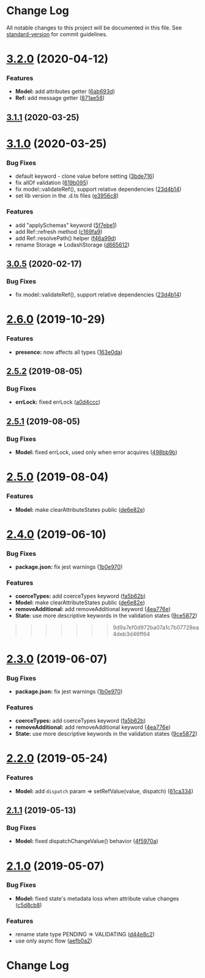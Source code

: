 # Change Log

All notable changes to this project will be documented in this file. See [standard-version](https://github.com/conventional-changelog/standard-version) for commit guidelines.

<a name="3.2.0"></a>
# [3.2.0](https://github.com/gromver/rjv/compare/v3.1.1...v3.2.0) (2020-04-12)


### Features

* **Model:** add attributes getter ([6ab693d](https://github.com/gromver/rjv/commit/6ab693d))
* **Ref:** add message getter ([871ae58](https://github.com/gromver/rjv/commit/871ae58))



<a name="3.1.1"></a>
## [3.1.1](https://github.com/gromver/rjv/compare/v3.1.0...v3.1.1) (2020-03-25)



<a name="3.1.0"></a>
# [3.1.0](https://github.com/gromver/rjv/compare/v3.0.5-alpha...v3.1.0) (2020-03-25)


### Bug Fixes

* default keyword - clone value before setting ([3bde716](https://github.com/gromver/rjv/commit/3bde716))
* fix allOf validation ([619b095](https://github.com/gromver/rjv/commit/619b095))
* fix model::validateRef(), support relative dependencies ([23d4b14](https://github.com/gromver/rjv/commit/23d4b14))
* set lib version in the .d.ts files ([e3956c8](https://github.com/gromver/rjv/commit/e3956c8))


### Features

* add "applySchemas" keyword ([5f7ebe1](https://github.com/gromver/rjv/commit/5f7ebe1))
* add Ref::refresh method ([c169fa9](https://github.com/gromver/rjv/commit/c169fa9))
* add Ref::resolvePath() helper ([f46a99d](https://github.com/gromver/rjv/commit/f46a99d))
* rename Storage => LodashStorage ([d665612](https://github.com/gromver/rjv/commit/d665612))



<a name="3.0.5"></a>
## [3.0.5](https://github.com/gromver/rjv/compare/v3.0.5-alpha...v3.0.5) (2020-02-17)


### Bug Fixes

* fix model::validateRef(), support relative dependencies ([23d4b14](https://github.com/gromver/rjv/commit/23d4b14))



<a name="2.6.0"></a>
# [2.6.0](https://github.com/gromver/rjv/compare/v2.5.2...v2.6.0) (2019-10-29)


### Features

* **presence:** now affects all types ([163e0da](https://github.com/gromver/rjv/commit/163e0da))



<a name="2.5.2"></a>
## [2.5.2](https://github.com/gromver/rjv/compare/v2.5.1...v2.5.2) (2019-08-05)


### Bug Fixes

* **errLock:** fixed errLock ([a0d4ccc](https://github.com/gromver/rjv/commit/a0d4ccc))



<a name="2.5.1"></a>
## [2.5.1](https://github.com/gromver/rjv/compare/v2.4.0...v2.5.1) (2019-08-05)


### Bug Fixes

* **Model:** fixed errLock, used only when error acquires ([498bb9b](https://github.com/gromver/rjv/commit/498bb9b))



<a name="2.5.0"></a>
# [2.5.0](https://github.com/gromver/rjv/compare/v2.3.1...v2.5.0) (2019-08-04)


### Features

* **Model:** make clearAttributeStates public ([de6e82e](https://github.com/gromver/rjv/commit/de6e82e))



<a name="2.4.0"></a>
# [2.4.0](https://github.com/gromver/rjv/compare/v2.2.0...v2.4.0) (2019-06-10)


### Bug Fixes

* **package.json:** fix jest warnings ([1b0e970](https://github.com/gromver/rjv/commit/1b0e970))


### Features

* **coerceTypes:** add coerceTypes keyword ([fa5b62b](https://github.com/gromver/rjv/commit/fa5b62b))
* **Model:** make clearAttributeStates public ([de6e82e](https://github.com/gromver/rjv/commit/de6e82e))
* **removeAdditional:** add removeAdditional keyword ([4ea776e](https://github.com/gromver/rjv/commit/4ea776e))
* **State:** use more descriptive keywords in the validation states ([9ce5872](https://github.com/gromver/rjv/commit/9ce5872))
>>>>>>> 9d9a7ef0d972ba07a1c7b07728ea4deb3d46ff64



<a name="2.3.0"></a>
# [2.3.0](https://github.com/gromver/rjv/compare/v2.2.0...v2.3.0) (2019-06-07)


### Bug Fixes

* **package.json:** fix jest warnings ([1b0e970](https://github.com/gromver/rjv/commit/1b0e970))


### Features

* **coerceTypes:** add coerceTypes keyword ([fa5b62b](https://github.com/gromver/rjv/commit/fa5b62b))
* **removeAdditional:** add removeAdditional keyword ([4ea776e](https://github.com/gromver/rjv/commit/4ea776e))
* **State:** use more descriptive keywords in the validation states ([9ce5872](https://github.com/gromver/rjv/commit/9ce5872))



<a name="2.2.0"></a>
# [2.2.0](https://github.com/gromver/rjv/compare/v2.1.1...v2.2.0) (2019-05-24)


### Features

* **Model:** add `dispatch` param => setRefValue(value, dispatch) ([61ca334](https://github.com/gromver/rjv/commit/61ca334))



<a name="2.1.1"></a>
## [2.1.1](https://github.com/gromver/rjv/compare/v2.1.0...v2.1.1) (2019-05-13)


### Bug Fixes

* **Model:** fixed dispatchChangeValue() behavior ([4f5970a](https://github.com/gromver/rjv/commit/4f5970a))



<a name="2.1.0"></a>
# [2.1.0](https://github.com/gromver/rjv/compare/v1.0.2...v2.1.0) (2019-05-07)


### Bug Fixes

* **Model:** fixed state's metadata loss when attribute value changes ([c5d8cb8](https://github.com/gromver/rjv/commit/c5d8cb8))


### Features

* rename state type PENDING => VALIDATING ([d44e8c2](https://github.com/gromver/rjv/commit/d44e8c2))
* use only async flow ([aefb0a2](https://github.com/gromver/rjv/commit/aefb0a2))



# Change Log
